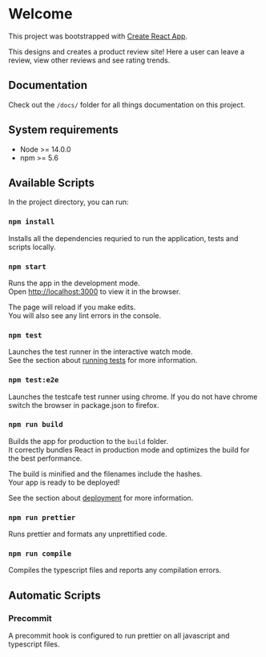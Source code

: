 # Welcome

This project was bootstrapped with [Create React App](https://github.com/facebook/create-react-app).

This designs and creates a product review site! Here a user can leave a review, view other reviews and see rating trends.

## Documentation

Check out the `/docs/` folder for all things documentation on this project.

## System requirements

- Node >= 14.0.0
- npm >= 5.6

## Available Scripts

In the project directory, you can run:

### `npm install`

Installs all the dependencies requried to run the application, tests and scripts locally.

### `npm start`

Runs the app in the development mode.\
Open [http://localhost:3000](http://localhost:3000) to view it in the browser.

The page will reload if you make edits.\
You will also see any lint errors in the console.

### `npm test`

Launches the test runner in the interactive watch mode.\
See the section about [running tests](https://facebook.github.io/create-react-app/docs/running-tests) for more information.

### `npm test:e2e`

Launches the testcafe test runner using chrome. If you do not have chrome switch the browser in package.json to firefox.

### `npm run build`

Builds the app for production to the `build` folder.\
It correctly bundles React in production mode and optimizes the build for the best performance.

The build is minified and the filenames include the hashes.\
Your app is ready to be deployed!

See the section about [deployment](https://facebook.github.io/create-react-app/docs/deployment) for more information.

### `npm run prettier`

Runs prettier and formats any unprettified code.

### `npm run compile`

Compiles the typescript files and reports any compilation errors.

## Automatic Scripts

### Precommit

A precommit hook is configured to run prettier on all javascript and typescript files.
